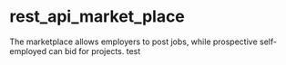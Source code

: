 # rest_api_market_place
The marketplace allows employers to post jobs, while prospective self-employed can bid for projects.
test
